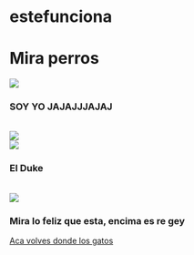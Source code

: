 # estefunciona
<!DOCTYPE html>
<html>
   <head>
   	<title>Aca vas a ver perros</title>
</head>
<body>
	<h1>Mira perros</h1>
	<img src="https://i.imgur.com/bR3zNQN.jpg"><br>
	<h3>SOY YO JAJAJJJAJAJ</h3><br>
	<img src="https://i.imgur.com/CY2Cmu0.jpg"><br>
	<img src="https://i.imgur.com/Ud1LFyY.jpg"><br>
	<h3>El Duke</h3><br>
	<img src="https://i.imgur.com/DP2VJHp.jpg"><br>
	<h3>Mira lo feliz que esta, encima es re gey</h3>
	<a href="https://ryannn1323.github.io/pene/">Aca volves donde los gatos</a>
</body>   
</html>
